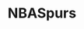 ---
title: NBASpurs
crosslinks:
- warriors
- place
- rockets
- IAmA
- sanantonio
- Austin
- MLS
- sixers
- lakers
- suns
- ripcity
- '1942464'
- denvernuggets
- funny
- therewasanattempt
- gatekeeping
- Thunder
- france
- nfl
---